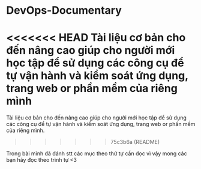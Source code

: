 # DevOps-Documentary

<<<<<<< HEAD
Tài liệu cơ bản cho đến nâng cao giúp cho người mới học tập để sử dụng các công cụ để tự vận hành và kiểm soát ứng dụng, trang web or phần mềm của riêng mình 
=======
Tài liệu cơ bản cho đến nâng cao giúp cho người mới học tập để sử dụng các công cụ để tự vận hành và kiểm soát ứng dụng, trang web or phần mềm của riêng mình.
>>>>>>> 75c3b6a (README)

Trong bài mình đã đánh stt các mục theo thứ tự cần đọc vì vậy mong các bạn hãy đọc theo trình tự <3
